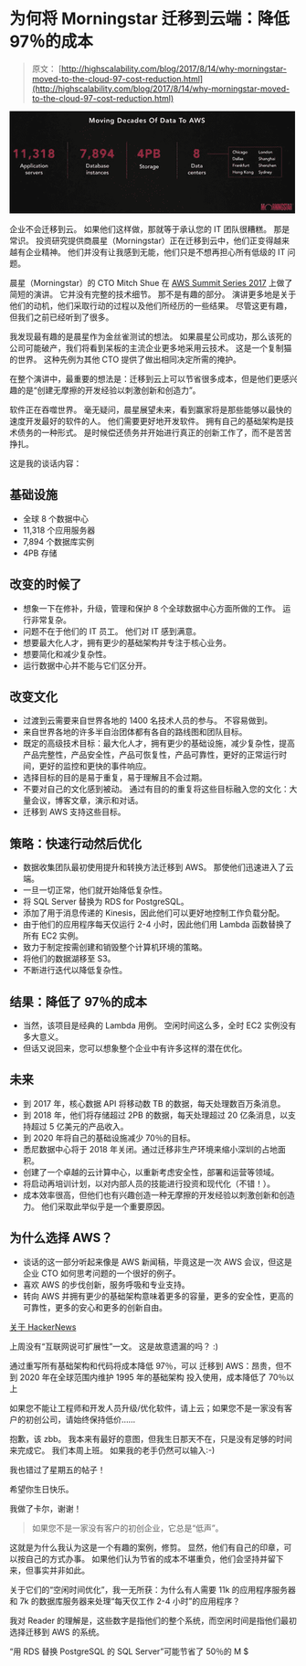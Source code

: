 # 为何将 Morningstar 迁移到云端：降低 97％的成本

> 原文： [http://highscalability.com/blog/2017/8/14/why-morningstar-moved-to-the-cloud-97-cost-reduction.html](http://highscalability.com/blog/2017/8/14/why-morningstar-moved-to-the-cloud-97-cost-reduction.html)

![](img/8afe9df981fbc1c7bfcea8286c1586d5.png)

企业不会迁移到云。 如果他们这样做，那就等于承认您的 IT 团队很糟糕。 那是常识。 投资研究提供商晨星（Morningstar）正在迁移到云中，他们正变得越来越有企业精神。 他们并没有让我感到无能，他们只是不想再担心所有低级的 IT 问题。

晨星（Morningstar）的 CTO Mitch Shue 在 [AWS Summit Series 2017](https://www.youtube.com/watch?v=vhNvhJGOhSw&ab_channel=AmazonWebServices) 上做了简短的演讲。 它并没有完整的技术细节。 那不是有趣的部分。 演讲更多地是关于他们的动机，他们采取行动的过程以及他们所经历的一些结果。 尽管这更有趣，但我们之前已经听到了很多。

我发现最有趣的是晨星作为金丝雀测试的想法。 如果晨星公司成功，那么该死的公司可能破产，我们将看到呆板的主流企业更多地采用云技术。 这是一个复制猫的世界。 这种先例为其他 CTO 提供了做出相同决定所需的掩护。

在整个演讲中，最重要的想法是：迁移到云上可以节省很多成本，但是他们更感兴趣的是“创建无摩擦的开发经验以刺激创新和创造力”。

软件正在吞噬世界。 毫无疑问，晨星展望未来，看到赢家将是那些能够以最快的速度开发最好的软件的人。 他们需要更好地开发软件。 拥有自己的基础架构是技术债务的一种形式。 是时候偿还债务并开始进行真正的创新工作了，而不是苦苦挣扎。

这是我的谈话内容：

## 基础设施

*   全球 8 个数据中心
*   11,318 个应用服务器
*   7,894 个数据库实例
*   4PB 存储

## 改变的时候了

*   想象一下在修补，升级，管理和保护 8 个全球数据中心方面所做的工作。 运行非常复杂。
*   问题不在于他们的 IT 员工。 他们对 IT 感到满意。
*   想要最大化人才，拥有更少的基础架构并专注于核心业务。
*   想要简化和减少复杂性。
*   运行数据中心并不能与它们区分开。

## 改变文化

*   过渡到云需要来自世界各地的 1400 名技术人员的参与。 不容易做到。
*   来自世界各地的许多半自治团体都有各自的路线图和团队目标。
*   既定的高级技术目标：最大化人才，拥有更少的基础设施，减少复杂性，提高产品完整性，产品安全性，产品可恢复性，产品可靠性，更好的正常运行时间，更好的监控和更快的事件响应。
*   选择目标的目的是易于重复，易于理解且不会过期。
*   不要对自己的文化感到被动。 通过有目的的重复将这些目标融入您的文化：大量会议，博客文章，演示和对话。
*   迁移到 AWS 支持这些目标。

## 策略：快速行动然后优化

*   数据收集团队最初使用提升和转换方法迁移到 AWS。 那使他们迅速进入了云端。
*   一旦一切正常，他们就开始降低复杂性。
*   将 SQL Server 替换为 RDS for PostgreSQL。
*   添加了用于消息传递的 Kinesis，因此他们可以更好地控制工作负载分配。
*   由于他们的应用程序每天仅运行 2-4 小时，因此他们用 Lambda 函数替换了所有 EC2 实例。
*   致力于制定按需创建和销毁整个计算机环境的策略。
*   将他们的数据湖移至 S3。
*   不断进行迭代以降低复杂性。

## 结果：降低了 97％的成本

*   当然，该项目是经典的 Lambda 用例。 空闲时间这么多，全时 EC2 实例没有多大意义。
*   但话又说回来，您可以想象整个企业中有许多这样的潜在优化。

## 未来

*   到 2017 年，核心数据 API 将移动数 TB 的数据，每天处理数百万条消息。
*   到 2018 年，他们将存储超过 2PB 的数据，每天处理超过 20 亿条消息，以支持超过 5 亿美元的产品收入。
*   到 2020 年将自己的基础设施减少 70％的目标。
*   悉尼数据中心将于 2018 年关闭。通过迁移非生产环境来缩小深圳的占地面积。
*   创建了一个卓越的云计算中心，以重新考虑安全性，部署和运营等领域。
*   将启动再培训计划，以对内部人员的技能进行投资和现代化（不错！）。
*   成本效率很高，但他们也有兴趣创造一种无摩擦的开发经验以刺激创新和创造力。 他们采取此举似乎是一个重要原因。

## 为什么选择 AWS？

*   谈话的这一部分听起来像是 AWS 新闻稿，毕竟这是一次 AWS 会议，但这是企业 CTO 如何思考问题的一个很好的例子。
*   喜欢 AWS 的步伐创新，服务呼吸和专业支持。
*   转向 AWS 并拥有更少的基础架构意味着更多的容量，更多的安全性，更高的可靠性，更多的安心和更多的创新自由。

[关于 HackerNews](https://news.ycombinator.com/item?id=15010310)

上周没有“互联网说可扩展性”一文。 这是故意遗漏的吗？ :)

通过重写所有基础架构和代码将成本降低 97％，可以
迁移到 AWS：昂贵，但不到 2020 年在全球范围内维护 1995 年的基础架构
投入使用，成本降低了 70％以上

如果您不能让工程师和开发人员升级/优化软件，请上云；如果您不是一家没有客户的初创公司，请始终保持低价……

抱歉，该 zbb。 我本来有最好的意图，但我生日那天不在，只是没有足够的时间来完成它。 我们本周上班。 如果我的老手仍然可以输入:-)

我也错过了星期五的帖子！

希望你生日快乐。

我做了卡尔，谢谢！

>如果您不是一家没有客户的初创企业，它总是“低声”。

这就是为什么我认为这是一个有趣的案例，修剪。 显然，他们有自己的印章，可以按自己的方式办事。 如果他们认为节省的成本不堪重负，他们会坚持并留下来，但事实并非如此。

关于它们的“空闲时间优化”，我一无所获：为什么有人需要 11k 的应用程序服务器和 7k 的数据库服务器来处理“每天仅工作 2-4 小时”的应用程序？

我对 Reader 的理解是，这些数字是指他们的整个系统，而空闲时间是指他们最初选择迁移到 AWS 的系统。

“用 RDS 替换 PostgreSQL 的 SQL Server”可能节省了 50％的 M $